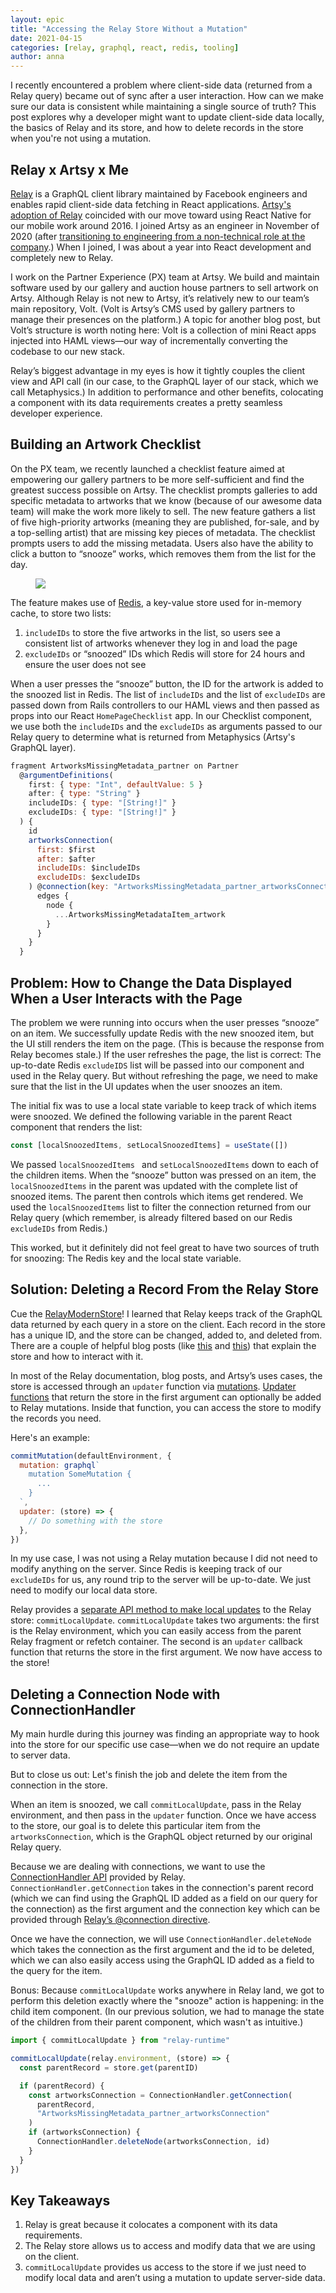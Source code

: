 ```yaml
---
layout: epic
title: "Accessing the Relay Store Without a Mutation"
date: 2021-04-15
categories: [relay, graphql, react, redis, tooling]
author: anna
---
```


I recently encountered a problem where client-side data (returned from a Relay query) became out of sync after a
user interaction. How can we make sure our data is consistent while maintaining a single source of truth? This post
explores why a developer might want to update client-side data locally, the basics of Relay and its store, and how
to delete records in the store when you're not using a mutation.

## Relay x Artsy x Me

[Relay][relay-docs] is a GraphQL client library maintained by Facebook engineers and enables rapid client-side data
fetching in React applications. [Artsy's adoption of Relay][why-does-artsy-use-relay] coincided with our move
toward using React Native for our mobile work around 2016. I joined Artsy as an engineer in November of 2020 (after
[transitioning to engineering from a non-technical role at the
company][how-losing-my-way-helped-me-find-my-way-back].) When I joined, I was about a year into React development
and completely new to Relay.

<!-- more -->

I work on the Partner Experience (PX) team at Artsy. We build and maintain software used by our gallery and auction
house partners to sell artwork on Artsy. Although Relay is not new to Artsy, it’s relatively new to our team’s main
repository, Volt. (Volt is Artsy’s CMS used by gallery partners to manage their presences on the platform.) A topic
for another blog post, but Volt’s structure is worth noting here: Volt is a collection of mini React apps injected
into HAML views—our way of incrementally converting the codebase to our new stack.

Relay’s biggest advantage in my eyes is how it tightly couples the client view and API call (in our case, to the
GraphQL layer of our stack, which we call Metaphysics.) In addition to performance and other benefits, colocating a
component with its data requirements creates a pretty seamless developer experience.

## Building an Artwork Checklist

On the PX team, we recently launched a checklist feature aimed at empowering our gallery partners to be more
self-sufficient and find the greatest success possible on Artsy. The checklist prompts galleries to add specific
metadata to artworks that we know (because of our awesome data team) will make the work more likely to sell. The
new feature gathers a list of five high-priority artworks (meaning they are published, for-sale, and by a
top-selling artist) that are missing key pieces of metadata. The checklist prompts users to add the missing
metadata. Users also have the ability to click a button to “snooze” works, which removes them from the list for the
day.

<figure class="illustration">
    <img src="https://user-images.githubusercontent.com/9466631/114630150-28886200-9c77-11eb-9f04-461101496ee0.png">
</figure>

The feature makes use of [Redis][about-redis], a key-value store used for in-memory cache, to store two lists:

1. `includeIDs` to store the five artworks in the list, so users see a consistent list of artworks whenever they
   log in and load the page
2. `excludeIDs` or “snoozed” IDs which Redis will store for 24 hours and ensure the user does not see

When a user presses the “snooze” button, the ID for the artwork is added to the snoozed list in Redis. The list of
`includeIDs` and the list of `excludeIDs` are passed down from Rails controllers to our HAML views and then passed
as props into our React `HomePageChecklist` app. In our Checklist component, we use both the `includeIDs` and the
`excludeIDs` as arguments passed to our Relay query to determine what is returned from Metaphysics (Artsy's GraphQL
layer).

```js
fragment ArtworksMissingMetadata_partner on Partner
  @argumentDefinitions(
    first: { type: "Int", defaultValue: 5 }
    after: { type: "String" }
    includeIDs: { type: "[String!]" }
    excludeIDs: { type: "[String!]" }
  ) {
    id
    artworksConnection(
      first: $first
      after: $after
      includeIDs: $includeIDs
      excludeIDs: $excludeIDs
    ) @connection(key: "ArtworksMissingMetadata_partner_artworksConnection", filters: []) {
      edges {
        node {
          ...ArtworksMissingMetadataItem_artwork
        }
      }
    }
  }
```

## Problem: How to Change the Data Displayed When a User Interacts with the Page

The problem we were running into occurs when the user presses “snooze” on an item. We successfully update Redis
with the new snoozed item, but the UI still renders the item on the page. (This is because the response from Relay
becomes stale.) If the user refreshes the page, the list is correct: The up-to-date Redis `excludeIDS` list will be
passed into our component and used in the Relay query. But without refreshing the page, we need to make sure that
the list in the UI updates when the user snoozes an item.

The initial fix was to use a local state variable to keep track of which items were snoozed. We defined the following variable in the parent
React component that renders the list:

```js
const [localSnoozedItems, setLocalSnoozedItems] = useState([])
```

We passed `localSnoozedItems ` and `setLocalSnoozedItems` down to each of the children items. When the “snooze”
button was pressed on an item, the `localSnoozedItems` in the parent was updated with the complete list of snoozed
items. The parent then controls which items get rendered. We used the `localSnoozedItems` list to filter the connection
returned from our Relay query (which remember, is already filtered based on our Redis `excludeIDs` from Redis.)

This worked, but it definitely did not feel great to have two sources of truth for snoozing: The Redis key and the
local state variable.

## Solution: Deleting a Record From the Relay Store

Cue the [RelayModernStore][relay-documentation-relay-modern-store]! I learned that Relay keeps track of the GraphQL
data returned by each query in a store on the client. Each record in the store has a unique ID, and the store can be
changed, added to, and deleted from. There are a couple of helpful blog posts (like
[this][deep-dive-into-the-relay-store] and
[this][wrangling-the-client-store-with-the-relay-modern-updater-function]) that explain the store and how to
interact with it.

In most of the Relay documentation, blog posts, and Artsy’s uses cases, the store is accessed through an `updater`
function via [mutations][relay-documentation-mutations]. [Updater functions][relay-documentation-updater-functions]
that return the store in the first argument can optionally be added to Relay mutations. Inside that function, you can access
the store to modify the records you need.

Here's an example:

```js
commitMutation(defaultEnvironment, {
  mutation: graphql`
    mutation SomeMutation {
      ...
    }
  `,
  updater: (store) => {
    // Do something with the store
  },
})
```

In my use case, I was not using a Relay mutation because I did not need to modify anything on the server. Since
Redis is keeping track of our `excludeIDs` for us, any round trip to the server will be up-to-date. We just need to
modify our local data store.

Relay provides a [separate API method to make local updates][relay-documentation-local-data-updates] to the Relay
store: `commitLocalUpdate`. `commitLocalUpdate` takes two arguments: the first is the Relay environment, which you
can easily access from the parent Relay fragment or refetch container. The second is an `updater` callback function
that returns the store in the first argument. We now have access to the store!

## Deleting a Connection Node with ConnectionHandler

My main hurdle during this journey was finding an appropriate way to hook into the store for our specific use case—when we do
not require an update to server data.

But to close us out: Let's finish the job and delete the item from the connection in the store.

When an item is snoozed, we call `commitLocalUpdate`, pass in the Relay environment, and then pass in the `updater`
function. Once we have access to the store, our goal is to delete this particular item from the
`artworksConnection`, which is the GraphQL object returned by our original Relay query.

Because we are dealing with connections, we want to use the [ConnectionHandler
API][relay-documentation-connection-handler] provided by Relay. `ConnectionHandler.getConnection` takes in the
connection's parent record (which we can find using the GraphQL ID added as a field on our query for the
connection) as the first argument and the connection key which can be provided through [Relay’s @connection
directive][relay-modern-connection-derivative].

Once we have the connection, we will use `ConnectionHandler.deleteNode` which takes the connection as the first
argument and the id to be deleted, which we can also easily access using the GraphQL ID added as a field to the
query for the item.

Bonus: Because `commitLocalUpdate` works anywhere in Relay land, we got to perform this deletion exactly where the
"snooze" action is happening: in the child item component. (In our previous solution, we had to manage the state of
the children from their parent component, which wasn't as intuitive.)

```js
import { commitLocalUpdate } from "relay-runtime"

commitLocalUpdate(relay.environment, (store) => {
  const parentRecord = store.get(parentID)

  if (parentRecord) {
    const artworksConnection = ConnectionHandler.getConnection(
      parentRecord,
      "ArtworksMissingMetadata_partner_artworksConnection"
    )
    if (artworksConnection) {
      ConnectionHandler.deleteNode(artworksConnection, id)
    }
  }
})
```

## Key Takeaways

1. Relay is great because it colocates a component with its data requirements.
2. The Relay store allows us to access and modify data that we are using on the client.
3. `commitLocalUpdate` provides us access to the store if we just need to modify local data and aren’t using a
   mutation to update server-side data.

[relay-docs]: https://relay.dev/
[why-does-artsy-use-relay]: https://artsy.github.io/blog/2019/04/10/omakase-relay/
[how-losing-my-way-helped-me-find-my-way-back]: https://medium.com/swlh/how-losing-my-job-helped-me-find-my-way-back-8c8f86552acc
[about-redis]: https://redis.io/
[relay-documentation-relay-modern-store]: https://relay.dev/docs/api-reference/store/
[deep-dive-into-the-relay-store]: https://yashmahalwal.medium.com/a-deep-dive-into-the-relay-store-9388affd2c2b
[wrangling-the-client-store-with-the-relay-modern-updater-function]: https://medium.com/entria/wrangling-the-client-store-with-the-relay-modern-updater-function-5c32149a71ac
[relay-documentation-mutations]: https://relay.dev/docs/guided-tour/updating-data/graphql-mutations/
[relay-documentation-updater-functions]: https://relay.dev/docs/guided-tour/updating-data/graphql-mutations/#updater-functions
[relay-documentation-local-data-updates]: https://relay.dev/docs/guided-tour/updating-data/local-data-updates/
[relay-documentation-connection-handler]: https://relay.dev/docs/api-reference/store/#connectionhandler
[relay-modern-connection-derivative]: https://www.prisma.io/blog/relay-moderns-connection-directive-1ecd8322f5c8
